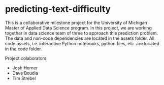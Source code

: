 # predicting-text-difficulty

This is a collaborative milestone project for the University of Michigan Master of Applied Data Science program. In this project, we are working together in data science team of three to approach this prediction problem. The data and non-code dependencies are located in the assets folder. All code assets, i.e. interactive Python notebooks, python files, etc. are located in the code folder.

Project colaborators:
* Josh Horner
* Dave Boudia
* Tim Strebel
